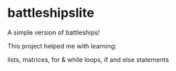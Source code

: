 # battleshipslite
A simple version of battleships!

This project helped me with learning:

lists,
matrices,
for & while loops,
if and else statements
